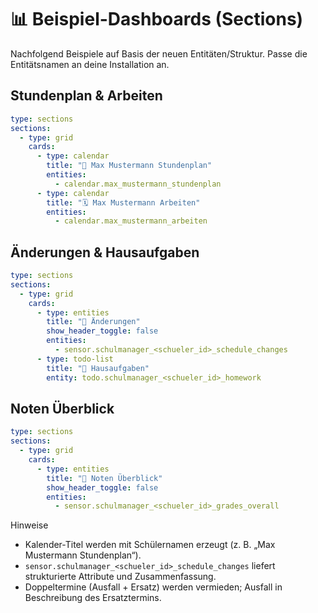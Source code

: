 # 📊 Beispiel-Dashboards (Sections)

Nachfolgend Beispiele auf Basis der neuen Entitäten/Struktur. Passe die Entitätsnamen an deine Installation an.

## Stundenplan & Arbeiten

```yaml
type: sections
sections:
  - type: grid
    cards:
      - type: calendar
        title: "📅 Max Mustermann Stundenplan"
        entities:
          - calendar.max_mustermann_stundenplan
      - type: calendar
        title: "🗓️ Max Mustermann Arbeiten"
        entities:
          - calendar.max_mustermann_arbeiten
```

## Änderungen & Hausaufgaben

```yaml
type: sections
sections:
  - type: grid
    cards:
      - type: entities
        title: "🔔 Änderungen"
        show_header_toggle: false
        entities:
          - sensor.schulmanager_<schueler_id>_schedule_changes
      - type: todo-list
        title: "📝 Hausaufgaben"
        entity: todo.schulmanager_<schueler_id>_homework
```

## Noten Überblick

```yaml
type: sections
sections:
  - type: grid
    cards:
      - type: entities
        title: "🧮 Noten Überblick"
        show_header_toggle: false
        entities:
          - sensor.schulmanager_<schueler_id>_grades_overall
```

Hinweise
- Kalender-Titel werden mit Schülernamen erzeugt (z. B. „Max Mustermann Stundenplan“).
- `sensor.schulmanager_<schueler_id>_schedule_changes` liefert strukturierte Attribute und Zusammenfassung.
- Doppeltermine (Ausfall + Ersatz) werden vermieden; Ausfall in Beschreibung des Ersatztermins.

